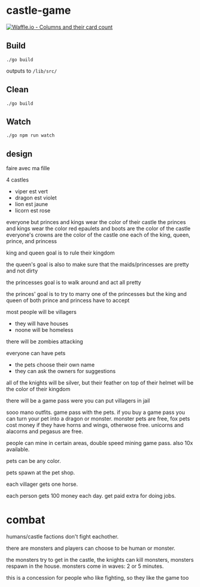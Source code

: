 # castle-game

[![Waffle.io - Columns and their card count](https://badge.waffle.io/ylixir/castle-game.svg?columns=all)](https://waffle.io/ylixir/castle-game)

## Build

```
./go build
```

outputs to `/lib/src/`

## Clean

```
./go build
```

## Watch

```
./go npm run watch
```

## design

faire avec ma fille

4 castles

- viper est vert
- dragon est violet
- lion est jaune
- licorn est rose

everyone but princes and kings wear the color of their castle
the princes and kings wear the color red
epaulets and boots are the color of the castle
everyone's crowns are the color of the castle
one each of the king, queen, prince, and princess

king and queen goal is to rule their kingdom

the queen's goal is also to make sure that the maids/princesses are pretty and not dirty

the princesses goal is to walk around and act all pretty

the princes' goal is to try to marry one of the princesses but the king and queen of both prince and princess have to accept

most people will be villagers

- they will have houses
- noone will be homeless

there will be zombies attacking

everyone can have pets

- the pets choose their own name
- they can ask the owners for suggestions

all of the knights will be silver, but their feather on top of their helmet will be the color of their kingdom

there will be a game pass were you can put villagers in jail

sooo mano outfits. game pass with the pets. if you buy a game pass you can turn your pet into a dragon or monster. monster pets are free, fox pets cost money if they have horns and wings, otherwose free. unicorns and alacorns and pegasus are free.

people can mine in certain areas, double speed mining game pass. also 10x available.

pets can be any color.

pets spawn at the pet shop.

each villager gets one horse.

each person gets 100 money each day. get paid extra for doing jobs.

# combat

humans/castle factions don't fight eachother.

there are monsters and players can choose to be human or monster.

the monsters try to get in the castle, the knights can kill monsters, monsters respawn in the house.
monsters come in waves: 2 or 5 minutes.

this is a concession for people who like fighting, so they like the game too

